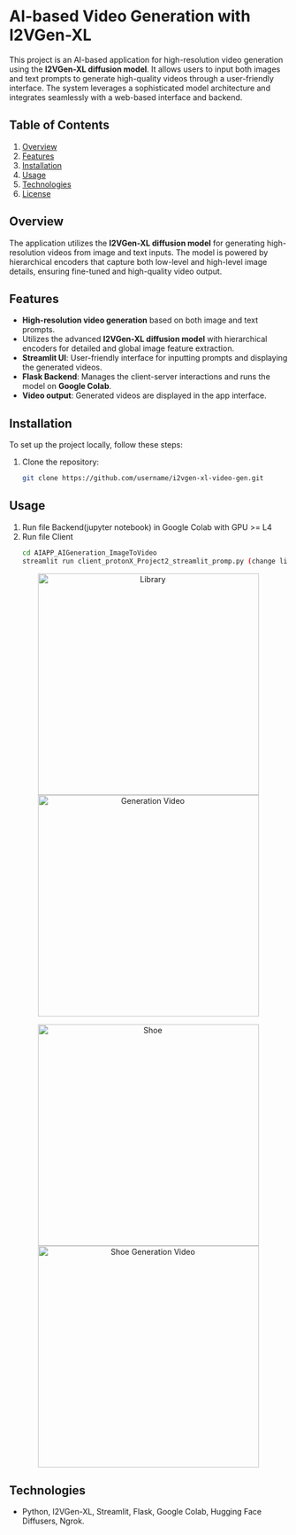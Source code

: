 # AI-based Video Generation with I2VGen-XL

This project is an AI-based application for high-resolution video generation using the **I2VGen-XL diffusion model**. It allows users to input both images and text prompts to generate high-quality videos through a user-friendly interface. The system leverages a sophisticated model architecture and integrates seamlessly with a web-based interface and backend.

## Table of Contents
1. [Overview](#overview)
2. [Features](#features)
3. [Installation](#installation)
4. [Usage](#usage)
5. [Technologies](#technologies)
6. [License](#license)

## Overview
The application utilizes the **I2VGen-XL diffusion model** for generating high-resolution videos from image and text inputs. The model is powered by hierarchical encoders that capture both low-level and high-level image details, ensuring fine-tuned and high-quality video output.

## Features
- **High-resolution video generation** based on both image and text prompts.
- Utilizes the advanced **I2VGen-XL diffusion model** with hierarchical encoders for detailed and global image feature extraction.
- **Streamlit UI**: User-friendly interface for inputting prompts and displaying the generated videos.
- **Flask Backend**: Manages the client-server interactions and runs the model on **Google Colab**.
- **Video output**: Generated videos are displayed in the app interface.

## Installation

To set up the project locally, follow these steps:
1. Clone the repository:
   ```bash
   git clone https://github.com/username/i2vgen-xl-video-gen.git

## Usage

1. Run file Backend(jupyter notebook) in Google Colab with GPU >= L4
2. Run file Client
   ```bash
   cd AIAPP_AIGeneration_ImageToVideo
   streamlit run client_protonX_Project2_streamlit_promp.py (change link Ngrok from output of backend file)

<p align="center"> 
   <img src="Demo/Library.png" alt="Library" width="400"/> <img src="https://github.com/user-attachments/assets/7c4348a9-52f9-40f9-a0a7-c1e94ea56c25" alt="Generation Video" width="400"/> </p> <p align="center">
   <img src="Demo/Shoe.webp" alt="Shoe" width="400"/> <img src="https://github.com/user-attachments/assets/85f56207-677b-4dad-a270-d599724391eb" alt="Shoe Generation Video" width="400"/> </p>

## Technologies
- Python, I2VGen-XL, Streamlit, Flask, Google Colab, Hugging Face Diffusers, Ngrok.
   
